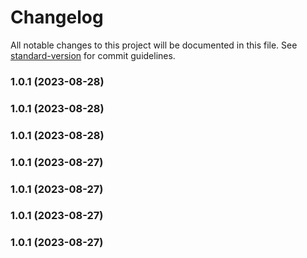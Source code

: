 # Changelog

All notable changes to this project will be documented in this file. See [standard-version](https://github.com/conventional-changelog/standard-version) for commit guidelines.

### 1.0.1 (2023-08-28)

### 1.0.1 (2023-08-28)

### 1.0.1 (2023-08-28)

### 1.0.1 (2023-08-27)

### 1.0.1 (2023-08-27)

### 1.0.1 (2023-08-27)

### 1.0.1 (2023-08-27)
